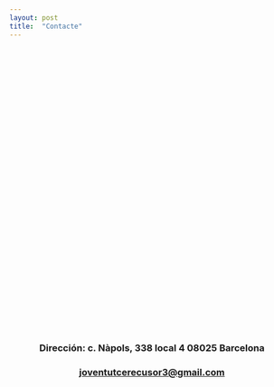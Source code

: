 ```yaml
---
layout: post
title:  "Contacte"
---
```


<center>

<script>var map;
var arrowPolyline = L.Polyline.extend({
        addArrows: function(){
		    var points = this.getLatLngs()
            for (var p = 0; p +1 < points.length; p++){
                
                var diffLat = points[p+1]["lat"] - points[p]["lat"]
                var diffLng = points[p+1]["lng"] - points[p]["lng"]
                var center = [points[p]["lat"] + diffLat/2,points[p]["lng"] + diffLng/2]
               
                var angle = 360 - (Math.atan2(diffLat, diffLng)*57.295779513082)
                
                var arrowM = new L.marker(center,{
                   icon: new L.divIcon({ 
                        className : "arrowIcon",
                        iconSize: new L.Point(30,30), 
                        iconAnchor: new L.Point(15,15), 
                        html : "<div style = 'font-size: 20px; -webkit-transform: rotate("+ angle +"deg)'>&#10152;</div>"
                   })
                }).addTo(map);
           }
            
        }
    })

$( document ).ready(function() {
	map = L.map('map').setView([41.40533, 2.16773], 18);
    
	L.tileLayer('http://{s}.tile.openstreetmap.org/{z}/{x}/{y}.png', {
		maxZoom: 18,
		opacity: 0.6
	}).addTo(map);
    
   var latlngs = [[41.40565, 2.16700], [41.40547, 2.16722], [41.40537, 2.16703], [41.40529, 2.16713]]    
   var polyline = new arrowPolyline(latlngs, {color: '#708238'}).addTo(map);
   polyline.addArrows()
    
    L.marker([41.40530, 2.16716], {icon: L.icon({iconUrl: '{{ site.baseurl }}/assets/img/crc.png',iconSize:[36]})}).addTo(map);
})
</script>
<style>
#map {
    height: 500px;
    width: 80%;
}
</style>

<div id = "map"></div>
  <h3>Dirección: c. Nàpols, 338 local 4  08025 Barcelona</h3>
  <h3><a href="mailto:joventutcerecusor3@gmail.com" target="_top">joventutcerecusor3@gmail.com</a></h3>
</center>

